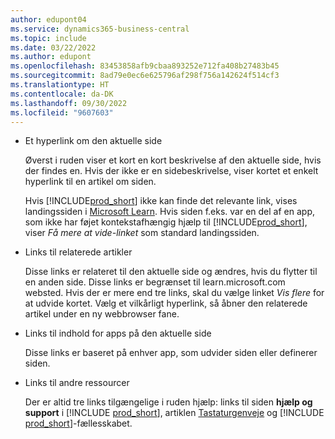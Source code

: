 ```yaml
---
author: edupont04
ms.service: dynamics365-business-central
ms.topic: include
ms.date: 03/22/2022
ms.author: edupont
ms.openlocfilehash: 83453858afb9cbaa893252e712fa408b27483b45
ms.sourcegitcommit: 8ad79e0ec6e625796af298f756a142624f514cf3
ms.translationtype: HT
ms.contentlocale: da-DK
ms.lasthandoff: 09/30/2022
ms.locfileid: "9607603"
---
```

- Et hyperlink om den aktuelle side

  Øverst i ruden viser et kort en kort beskrivelse af den aktuelle side, hvis der findes en. Hvis der ikke er en sidebeskrivelse, viser kortet et enkelt hyperlink til en artikel om siden.  

  Hvis [!INCLUDE[prod_short](prod_short.md)] ikke kan finde det relevante link, vises landingssiden i [Microsoft Learn](/dynamics365/business-central). Hvis siden f.eks. var en del af en app, som ikke har føjet kontekstafhængig hjælp til [!INCLUDE[prod_short](prod_short.md)], viser *Få mere at vide-linket* som standard landingssiden.  

- Links til relaterede artikler

  Disse links er relateret til den aktuelle side og ændres, hvis du flytter til en anden side. Disse links er begrænset til learn.microsoft.com websted. Hvis der er mere end tre links, skal du vælge linket *Vis flere* for at udvide kortet. Vælg et vilkårligt hyperlink, så åbner den relaterede artikel under en ny webbrowser fane.  
- Links til indhold for apps på den aktuelle side  

  Disse links er baseret på enhver app, som udvider siden eller definerer siden.  
- Links til andre ressourcer

  Der er altid tre links tilgængelige i ruden hjælp: links til siden **hjælp og support** i [!INCLUDE [prod_short](prod_short.md)], artiklen [Tastaturgenveje](../keyboard-shortcuts.md) og [!INCLUDE [prod_short](prod_short.md)]-fællesskabet.  
